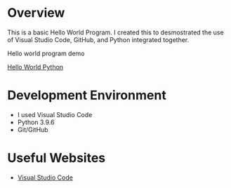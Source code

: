 # Overview

This is a basic Hello World Program. I created this to desmostrated the use of Visual Studio Code, GitHub, and Python integrated together. 

Hello world program demo

[Hello World Python](https://youtu.be/Gm9DGpHGAHQ)

# Development Environment

* I used Visual Studio Code
* Python 3.9.6
* Git/GitHub 

# Useful Websites

* [Visual Studio Code](https://code.visualstudio.com/docs/sourcecontrol/overview)

